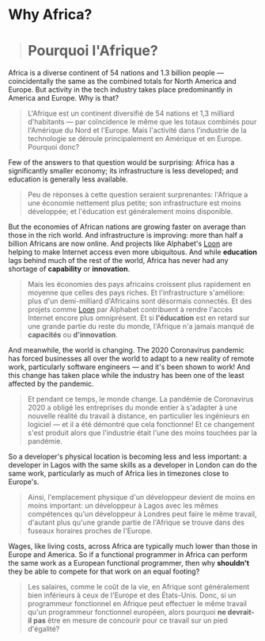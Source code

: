 # Why Africa?
> # Pourquoi l'Afrique?

Africa is a diverse continent of 54 nations and 1.3 billion people — coincidentally the same as the combined
totals for North America and Europe. But activity in the tech industry takes place predominantly in America and
Europe. Why is that?
> L'Afrique est un continent diversifié de 54 nations et 1,3 milliard d'habitants — par coïncidence le même que
> les totaux combinés pour l'Amérique du Nord et l'Europe. Mais l'activité dans l'industrie de la technologie se
> déroule principalement en Amérique et en Europe. Pourquoi donc?

Few of the answers to that question would be surprising: Africa has a significantly smaller economy; its
infrastructure is less developed; and education is generally less available.
> Peu de réponses à cette question seraient surprenantes: l'Afrique a une économie nettement plus petite; son
> infrastructure est moins développée; et l'éducation est généralement moins disponible.

But the economies of African nations are growing faster on average than those in the rich world. And
infrastructure is improving: more than half a billion Africans are now online. And projects like Alphabet's
[Loon](https://loon.com/) are helping to make Internet access even more ubiquitous. And while **education** lags
behind much of the rest of the world, Africa has never had any shortage of **capability** or **innovation**.
> Mais les économies des pays africains croissent plus rapidement en moyenne que celles des pays riches. Et
> l'infrastructure s'améliore: plus d'un demi-milliard d'Africains sont désormais connectés. Et des projets
> comme [Loon](https://loon.com/) par Alphabet contribuent à rendre l'accès Internet encore plus omniprésent. Et
> si **l'éducation** est en retard sur une grande partie du reste du monde, l'Afrique n'a jamais manqué de
> **capacités** ou **d'innovation**.

And meanwhile, the world is changing. The 2020 Coronavirus pandemic has forced businesses all over the world to
adapt to a new reality of remote work, particularly software engineers — and it's been shown to work! And this
change has taken place while the industry has been one of the least affected by the pandemic.
> Et pendant ce temps, le monde change. La pandémie de Coronavirus 2020 a obligé les entreprises du monde entier
> à s'adapter à une nouvelle réalité du travail à distance, en particulier les ingénieurs en logiciel — et il a
> été démontré que cela fonctionne! Et ce changement s'est produit alors que l'industrie était l'une des moins
> touchées par la pandémie.

So a developer's physical location is becoming less and less important: a developer in Lagos with the same
skills as a developer in London can do the same work, particularly as much of Africa lies in timezones close to
Europe's.
> Ainsi, l'emplacement physique d'un développeur devient de moins en moins important: un développeur à Lagos
> avec les mêmes compétences qu'un développeur à Londres peut faire le même travail, d'autant plus qu'une grande
> partie de l'Afrique se trouve dans des fuseaux horaires proches de l'Europe.

Wages, like living costs, across Africa are typically much lower than those in Europe and America. So if a
functional programmer in Africa can perform the same work as a European functional programmer, then why
**shouldn't** they be able to compete for that work on an equal footing?
> Les salaires, comme le coût de la vie, en Afrique sont généralement bien inférieurs à ceux de l'Europe et des
> États-Unis. Donc, si un programmeur fonctionnel en Afrique peut effectuer le même travail qu'un programmeur
> fonctionnel européen, alors pourquoi **ne devrait-il pas** être en mesure de concourir pour ce travail sur un
> pied d'égalité?
